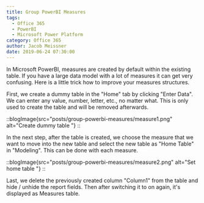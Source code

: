 ```yaml
---
title: Group PowerBI Measures
tags:
  - Office 365
  - PowerBI
  - Microsoft Power Platform
category: Office 365
author: Jacob Meissner
date: 2019-06-24 07:30:00
---
```


In Microsoft PowerBI, measures are created by default within the existing table. If you have a large data model with a lot of measures it can get very confusing. Here is a little trick how to improve your measures structures.<!-- more -->

First, we create a dummy table in the "Home" tab by clicking "Enter Data".
We can enter any value, number, letter, etc., no matter what. This is only used to create the table and will be removed afterwards.

::blogImage{src="posts/group-powerbi-measures/measure1.png" alt="Create dummy table "}
::

In the next step, after the table is created, we choose the measure that we want to move into the new table and select the new table as "Home Table" in "Modeling". This can be done with each measure.

::blogImage{src="posts/group-powerbi-measures/measure2.png" alt="Set home table "}
::

Last, we delete the previously created column "Column1" from the table and hide / unhide the report fields. Then after switching it to on again, it's displayed as Measures table.
